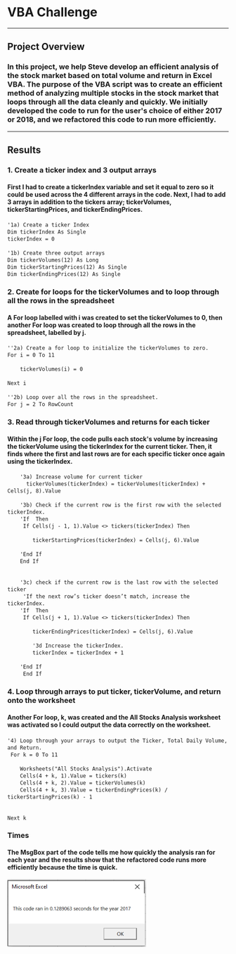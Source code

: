 # VBA Challenge
---
## Project Overview
### In this project, we help Steve develop an efficient analysis of the stock market based on total volume and return in Excel VBA. The purpose of the VBA script was to create an efficient method of analyzing multiple stocks in the stock market that loops through all the data cleanly and quickly. We initially developed the code to run for the user's choice of either 2017 or 2018, and we refactored this code to run more efficiently.
---
## Results
### 1. Create a ticker index and 3 output arrays
#### First I had to create a tickerIndex variable and set it equal to zero so it could be used across the 4 different arrays in the code. Next, I had to add 3 arrays in addition to the tickers array; tickerVolumes, tickerStartingPrices, and tickerEndingPrices.
   
    '1a) Create a ticker Index
    Dim tickerIndex As Single
    tickerIndex = 0
    
    '1b) Create three output arrays
    Dim tickerVolumes(12) As Long
    Dim tickerStartingPrices(12) As Single
    Dim tickerEndingPrices(12) As Single

### 2. Create for loops for the tickerVolumes and to loop through all the rows in the spreadsheet
#### A For loop labelled with i was created to set the tickerVolumes to 0, then another For loop was created to loop through all the rows in the spreadsheet, labelled by j. 

    ''2a) Create a for loop to initialize the tickerVolumes to zero.
    For i = 0 To 11
    
        tickerVolumes(i) = 0
        
    Next i

    ''2b) Loop over all the rows in the spreadsheet.
    For j = 2 To RowCount

### 3. Read through tickerVolumes and returns for each ticker
#### Within the j For loop, the code pulls each stock's volume by increasing the tickerVolume using the tickerIndex for the current ticker. Then, it finds where the first and last rows are for each specific ticker once again using the tickerIndex.

        '3a) Increase volume for current ticker
          tickerVolumes(tickerIndex) = tickerVolumes(tickerIndex) + Cells(j, 8).Value
        
        '3b) Check if the current row is the first row with the selected tickerIndex.
        'If  Then
         If Cells(j - 1, 1).Value <> tickers(tickerIndex) Then
         
            tickerStartingPrices(tickerIndex) = Cells(j, 6).Value
        
        'End If
        End If
        
    
        '3c) check if the current row is the last row with the selected ticker
         'If the next row’s ticker doesn’t match, increase the tickerIndex.
        'If  Then
         If Cells(j + 1, 1).Value <> tickers(tickerIndex) Then
            
            tickerEndingPrices(tickerIndex) = Cells(j, 6).Value
            
            '3d Increase the tickerIndex.
            tickerIndex = tickerIndex + 1
            
        'End If
         End If
         
### 4. Loop through arrays to put ticker, tickerVolume, and return onto the worksheet
#### Another For loop, k, was created and the All Stocks Analysis worksheet was activated so I could output the data correctly on the worksheet.

    '4) Loop through your arrays to output the Ticker, Total Daily Volume, and Return.
     For k = 0 To 11
        
        Worksheets("All Stocks Analysis").Activate
        Cells(4 + k, 1).Value = tickers(k)
        Cells(4 + k, 2).Value = tickerVolumes(k)
        Cells(4 + k, 3).Value = tickerEndingPrices(k) / tickerStartingPrices(k) - 1
        
        
    Next k
    
### Times
#### The MsgBox part of the code tells me how quickly the analysis ran for each year and the results show that the refactored code runs more efficiently because the time is quick.

![VBA_Challenge_2017](https://github.com/AndrewTymkiv/stocks-analysis/blob/main/Resources/VBA_Challenge_2017.PNG)


